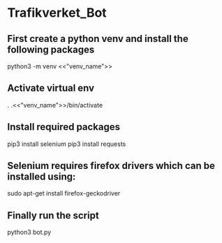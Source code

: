 # Trafikverket_Bot

## First create a python venv and install the following packages
python3 -m venv <<"venv_name">>
## Activate virtual env
. .<<"venv_name">>/bin/activate
## Install required packages
pip3 install selenium
pip3 install requests
## Selenium requires firefox drivers which can be installed using:
sudo apt-get install firefox-geckodriver
## Finally run the script
python3 bot.py
  
